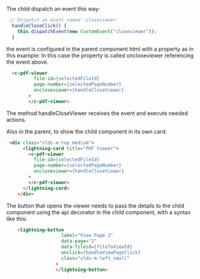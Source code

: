 The child dispatch an event this way:

```js
 // Dispatch an event named 'closeviewer'
  handleCloseClick() {
    this.dispatchEvent(new CustomEvent("closeviewer"));
  }

```

the event is configured in the parent component html with a property as in this example:
In this case the property is called oncloseviewer referencing the event above.

```html
  <c-pdf-viewer
          file-id={selectedFileId}
          page-number={selectedPageNumber}
          oncloseviewer={handleCloseViewer}
        >
        </c-pdf-viewer>
```

The method handleCloseViewer receives the event and execute needed actions.


Also in the parent, to show the child component in its own card:

```html
 <div class="slds-m-top_medium">
      <lightning-card title="PDF Viewer">
        <c-pdf-viewer
          file-id={selectedFileId}
          page-number={selectedPageNumber}
          oncloseviewer={handleCloseViewer}
        >
        </c-pdf-viewer>
      </lightning-card>
    </div>
```

The button that opens the viewer needs to pass the details to the child component using the api decorator in the child component, with a syntax like this:

```html
    <lightning-button
                    label="View Page 2"
                    data-page="2"
                    data-fileid={fileToViewId}
                    onclick={handleViewPageClick}
                    class="slds-m-left_small"
                  >
                  </lightning-button>
```
